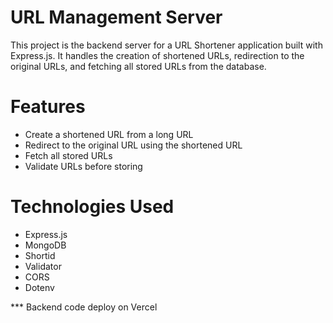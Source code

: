 # URL Management Server
This project is the backend server for a URL Shortener application built with Express.js. It handles the creation of shortened URLs, redirection to the original URLs, and fetching all stored URLs from the database.

# Features
* Create a shortened URL from a long URL
* Redirect to the original URL using the shortened URL
* Fetch all stored URLs
* Validate URLs before storing

# Technologies Used
* Express.js
* MongoDB
* Shortid
* Validator
* CORS
* Dotenv

*** Backend code deploy on Vercel

